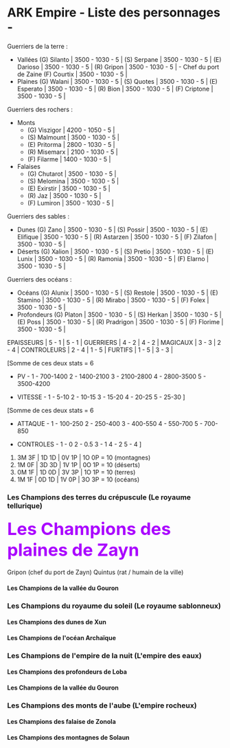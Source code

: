# ARK Empire - Liste des personnages -

Guerriers de la terre :
- Vallées
    (G) Silanto         | 3500 - 1030 - 5 |
    (S) Serpane         | 3500 - 1030 - 5 |
    (E) Darioso         | 3500 - 1030 - 5 |
    (R) Gripon          | 3500 - 1030 - 5 | - Chef du port de Zaine
    (F) Courtix         | 3500 - 1030 - 5 |
- Plaines
    (G) Walani          | 3500 - 1030 - 5 |
    (S) Quotes          | 3500 - 1030 - 5 |
    (E) Esperato        | 3500 - 1030 - 5 |
    (R) Bion            | 3500 - 1030 - 5 |
    (F) Criptone        | 3500 - 1030 - 5 |

Guerriers des rochers :
- Monts
    - (G) Viszigor        | 4200 - 1050 - 5 |
    - (S) Malmount        | 3500 - 1030 - 5 |
    - (E) Pritorma        | 2800 - 1030 - 5 |
    - (R) Misemarx        | 2100 - 1030 - 5 |
    - (F) Filarme         | 1400 - 1030 - 5 |
- Falaises
    - (G) Chutarot        | 3500 - 1030 - 5 |
    - (S) Melomina        | 3500 - 1030 - 5 |
    - (E) Exirstir        | 3500 - 1030 - 5 |
    - (R) Jaz             | 3500 - 1030 - 5 |
    - (F) Lumiron         | 3500 - 1030 - 5 |

Guerriers des sables :
- Dunes
        (G) Zano            | 3500 - 1030 - 5 |
        (S) Possir          | 3500 - 1030 - 5 |
        (E) Elifique        | 3500 - 1030 - 5 |
        (R) Astarzen        | 3500 - 1030 - 5 |
        (F) Zilafon         | 3500 - 1030 - 5 |
- Déserts
        (G) Xalion          | 3500 - 1030 - 5 |
        (S) Pretio          | 3500 - 1030 - 5 |
        (E) Lunix           | 3500 - 1030 - 5 |
        (R) Ramonia         | 3500 - 1030 - 5 |
        (F) Elarno          | 3500 - 1030 - 5 |

Guerriers des océans :
- Océans
        (G) Alunix          | 3500 - 1030 - 5 |
        (S) Restole         | 3500 - 1030 - 5 |
        (E) Stamino         | 3500 - 1030 - 5 |
        (R) Mirabo          | 3500 - 1030 - 5 |
        (F) Folex           | 3500 - 1030 - 5 |
- Profondeurs
        (G) Platon          | 3500 - 1030 - 5 |
        (S) Herkan          | 3500 - 1030 - 5 |
        (E) Poss            | 3500 - 1030 - 5 |
        (R) Pradrigon       | 3500 - 1030 - 5 |
        (F) Florime         | 3500 - 1030 - 5 |


EPAISSEURS  | 5 - 1 | 5 - 1 |
GUERRIERS   | 4 - 2 | 4 - 2 |
MAGICAUX    | 3 - 3 | 2 - 4 |
CONTROLEURS | 2 - 4 | 1 - 5 |
FURTIFS     | 1 - 5 | 3 - 3 |

[Somme de ces deux stats = 6
- PV -
    1 -  700-1400
    2 - 1400-2100
    3 - 2100-2800
    4 - 2800-3500
    5 - 3500-4200
    
- VITESSE -
    1 -  5-10
    2 - 10-15
    3 - 15-20
    4 - 20-25
    5 - 25-30
]

[Somme de ces deux stats = 6
- ATTAQUE - 
    1 - 100-250
    2 - 250-400
    3 - 400-550
    4 - 550-700
    5 - 700-850

- CONTROLES -
    1 - 0
    2 - 0.5
    3 - 1
    4 - 2
    5 - 4
]

1. 3M 3F | 1D 1D | 0V 1P | 1O 0P = 10 (montagnes)
2. 1M 0F | 3D 3D | 1V 1P | 0O 1P = 10 (déserts)
3. 0M 1F | 1D 0D | 3V 3P | 1O 1P = 10 (terres)
4. 1M 1F | 0D 1D | 1V 0P | 3O 3P = 10 (océans)

### Les Champions des terres du crépuscule (Le royaume tellurique)

#### <span style=color:#aa00ff;font-size:40px;>**Les Champions des plaines de Zayn**</span>

Gripon (chef du port de Zayn)
Quintus (rat / humain de la ville)

#### Les Champions de la vallée du Gouron

### Les Champions du royaume du soleil (Le royaume sablonneux)

#### Les Champions des dunes de Xun

#### Les Champions de l'océan Archaïque

### Les Champions de l'empire de la nuit (L'empire des eaux)

#### Les Champions des profondeurs de Loba

#### Les Champions de la vallée du Gouron

### Les Champions des monts de l'aube (L'empire rocheux)

#### Les Champions des falaise de Zonola

#### Les Champions des montagnes de Solaun